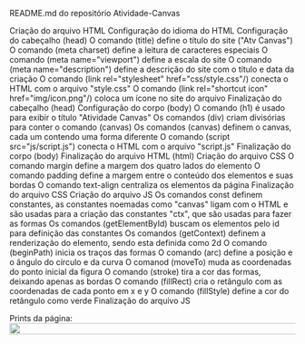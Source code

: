 README.md do repositório Atividade-Canvas

Criação do arquivo HTML
    Configuração do idioma do HTML
    Configuração do cabeçalho (head)
        O comando (title) define o título do site ("Atv Canvas")
        O comando (meta charset) define a leitura de caracteres especiais
        O comando (meta name="viewport") define a escala do site
        O comando (meta name="description") define a descrição do site com o título e data da criação
        O comando (link rel="stylesheet" href="css/style.css"/) conecta o HTML com o arquivo "style.css"
        O comando (link rel="shortcut icon" href="img/icon.png"/) coloca um ícone no site do arquivo
    Finalização do cabeçalho (head)
    Configuração do corpo (body)
        O comando (h1) é usado para exibir o título "Atividade Canvas"
        Os comandos (div) criam divisórias para conter o comando (canvas)
        Os comandos (canvas) definem o canvas, cada um contendo uma forma diferente
        O comando (script src="js/script.js") conecta o HTML com o arquivo "script.js"
    Finalização do corpo (body)
Finalização do arquivo HTML (html)
Criação do arquivo CSS
    O comando margin define a margem dos quatro lados do elemento
    O comando padding define a margem entre o conteúdo dos elementos e suas bordas
    O comando text-align centraliza os elementos da página
Finalização do arquivo CSS
Criação do arquivo JS
    Os comandos const definem constantes, as constantes noemadas como "canvas" ligam com o HTML e são usadas para a criação das constantes "ctx", que são usadas para fazer as formas
    Os comandos (getElementById) buscam os elementos pelo id para definição das constantes
    Os comandos (getContext) definem a renderização do elemento, sendo esta definida como 2d
    O comando (beginPath) inicia os traços das formas
    O comando (arc) define a posição e o ângulo do círculo e da curva
    O comanod (moveTo) muda as coordenadas do ponto inicial da figura
    O comando (stroke) tira a cor das formas, deixando apenas as bordas
    O comando (fillRect) cria o retângulo com as coordenadas de cada ponto em x e y
    O comando (fillStyle) define a cor do retângulo como verde
Finalização do arquivo JS

Prints da página: 
<img src="img/canvas1.jpg" width=631px height=20px>